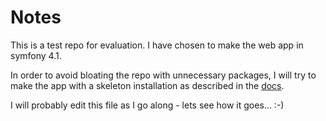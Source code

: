 # Notes

This is a test repo for evaluation. I have chosen to make the web app in symfony 4.1. 

In order to avoid bloating the repo with unnecessary packages, I will try to make the app with a skeleton installation as described in the [docs](https://symfony.com/pdf/Symfony_getting_started_4.0.pdf). 

I will probably edit this file as I go along - lets see how it goes... :-)

